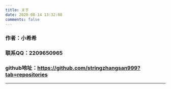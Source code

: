```yaml
---
title: 关于
date: 2020-08-14 13:32:08
comments: false
---
```

### 作者：小希希
### 联系QQ：2209650965
### github地址：https://github.com/stringzhangsan999?tab=repositories

***




